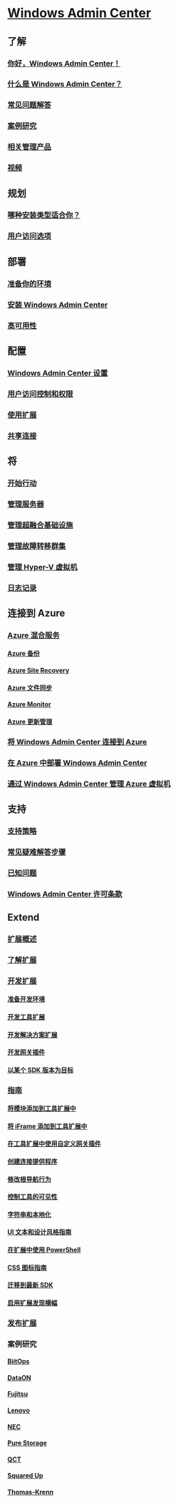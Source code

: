 # [Windows Admin Center](overview.md)

## 了解
### [你好，Windows Admin Center！](understand/windows-admin-center.md)
### [什么是 Windows Admin Center？](understand/what-is.md)
### [常见问题解答](understand/faq.md)
### [案例研究](understand/case-studies.md)
### [相关管理产品](understand/related-management.md)
### [视频](understand/videos.md)

## 规划
### [哪种安装类型适合你？](plan/installation-options.md)
### [用户访问选项](plan/user-access-options.md)

## 部署
### [准备你的环境](deploy/prepare-environment.md)
### [安装 Windows Admin Center](deploy/install.md)
### [高可用性](deploy/high-availability.md)


## 配置
### [Windows Admin Center 设置](configure/settings.md)
### [用户访问控制和权限](configure/user-access-control.md)
### [使用扩展](configure/using-extensions.md)
### [共享连接](configure/shared-connections.md)

## 将
### [开始行动](use/get-started.md)
### [管理服务器](use/manage-servers.md)
### [管理超融合基础设施](use/manage-hyper-converged.md)
### [管理故障转移群集](use/manage-failover-clusters.md)
### [管理 Hyper-V 虚拟机](use/manage-virtual-machines.md)
### [日志记录](use/logging.md)


## 连接到 Azure
### [Azure 混合服务](azure/index.md)
#### [Azure 备份](azure/azure-backup.md)
#### [Azure Site Recovery](azure/azure-site-recovery.md)
#### [Azure 文件同步](azure/azure-file-sync.md)
#### [Azure Monitor](azure/azure-monitor.md)
#### [Azure 更新管理](azure/azure-update-management.md)
### [将 Windows Admin Center 连接到 Azure](azure/azure-integration.md)
### [在 Azure 中部署 Windows Admin Center](azure/deploy-wac-in-azure.md)
### [通过 Windows Admin Center 管理 Azure 虚拟机](azure/manage-azure-vms.md)

## 支持
### [支持策略](support/index.md)
### [常见疑难解答步骤](support/troubleshooting.md)
### [已知问题](support/known-issues.md)
### [Windows Admin Center 许可条款](../../windows-server-licensing/windows-admin-center-licensing.md)

## Extend
### [扩展概述](extend/extensibility-overview.md)
### [了解扩展](extend/understand-extensions.md)
### [开发扩展](extend/developing-extensions.md)
#### [准备开发环境](extend/prepare-development-environment.md)
#### [开发工具扩展](extend/develop-tool.md)
#### [开发解决方案扩展](extend/develop-solution.md)
#### [开发网关插件](extend/develop-gateway-plugin.md)
#### [以某个 SDK 版本为目标](extend/target-sdk-version.md)
### [指南](extend/guides.md)
#### [将模块添加到工具扩展中](extend/guides/add-module.md)
#### [将 iFrame 添加到工具扩展中](extend/guides/add-iFrame.md)
#### [在工具扩展中使用自定义网关插件](extend/guides/use-custom-gateway-plugin.md)
#### [创建连接提供程序](extend/guides/create-connection-provider.md)
#### [修改根导航行为](extend/guides/modify-root-navigation.md)
#### [控制工具的可见性](extend/guides/dynamic-tool-display.md)
#### [字符串和本地化](extend/guides/strings-localization.md)
#### [UI 文本和设计风格指南](extend/guides/ui-text-style-guide.md)
#### [在扩展中使用 PowerShell](extend/guides/powershell.md)
#### [CSS 图标指南](extend/guides/cssicons.md)
#### [迁移到最新 SDK](extend/guides/migration-guide-0_1-1_0.md)
#### [启用扩展发现横幅](extend/guides/extension-discovery-banner.md)
### [发布扩展](extend/publish-extensions.md)
### 案例研究
#### [BiitOps](extend/case-studies/biitops.md)
#### [DataON](extend/case-studies/dataon.md)
#### [Fujitsu](extend/case-studies/fujitsu.md)
#### [Lenovo](extend/case-studies/lenovo.md)
#### [NEC](extend/case-studies/nec.md)
#### [Pure Storage](extend/case-studies/purestorage.md)
#### [QCT](extend/case-studies/qct.md)
#### [Squared Up](extend/case-studies/squared-up.md)
#### [Thomas-Krenn](extend/case-studies/thomas-krenn.md)


